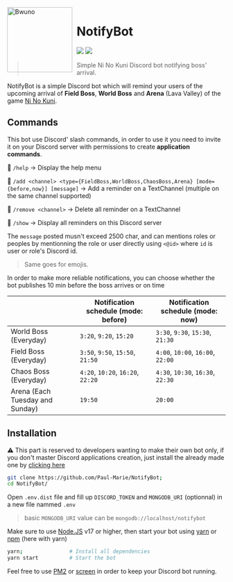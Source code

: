 <img width="150" height="150" align="left" style="float: left; margin: 0 10px 0 0;" alt="Bwuno" src="https://pbs.twimg.com/profile_images/1508950960592211973/_eooqgBH_400x400.jpg"/>

# NotifyBot

[![](https://img.shields.io/badge/Add-NotifyBot-0199FE.svg?style=flat)](https://discord.com/api/oauth2/authorize?client_id=981840577794543666&permissions=277025655872&scope=bot%20applications.commands)
[![](https://img.shields.io/badge/discord.js-v13.6.0-blue.svg?logo=npm)](https://github.com/discordjs)

> Simple Ni No Kuni Discord bot notifying boss' arrival.

NotifyBot is a simple Discord bot which will remind your users of the upcoming arrival of **Field Boss**, **World Boss** and **Arena** (Lava Valley) of the game [Ni No Kuni](https://play.google.com/store/apps/details?id=com.netmarble.enngb&hl=fr&gl=US).


## Commands

This bot use Discord' slash commands, in order to use it you need to invite it on your Discord server with permissions to create **application commands**.

🔸 `/help` -> Display the help menu

🔸 `/add <channel> <type={FieldBoss,WorldBoss,ChaosBoss,Arena} [mode={before,now}] [message]` -> Add a reminder on a TextChannel (multiple on the same channel supported)

🔸 `/remove <channel>` -> Delete all reminder on a TextChannel

🔸 `/show` -> Display all reminders on this Discord server

The `message` posted musn't exceed 2500 char, and can mentions roles or peoples by mentionning the role or user directly using `<@id>` where `id` is user or role's Discord id.
> Same goes for emojis.

In order to make more reliable notifications, you can choose whether the bot publishes 10 min before the boss arrives or on time

|                                 | Notification schedule (mode: before) | Notification schedule (mode: now) |
|---------------------------------|--------------------------------------|-----------------------------------|
| World Boss (Everyday)           | `3:20`, `9:20`, `15:20`              | `3:30`, `9:30`, `15:30`, `21:30`  |
| Field Boss (Everyday)           | `3:50`, `9:50`, `15:50`, `21:50`     | `4:00`, `10:00`, `16:00`, `22:00` |
| Chaos Boss (Everyday)           | `4:20`, `10:20`, `16:20`, `22:20`     | `4:30`, `10:30`, `16:30`, `22:30` |
| Arena (Each Tuesday and Sunday) | `19:50`                              | `20:00`                           |

## Installation

⚠️ This part is reserved to developers wanting to make their own bot only, if you don't master Discord applications creation, just install the already made one by [clicking here](https://discord.com/api/oauth2/authorize?client_id=981840577794543666&permissions=277025655872&scope=bot%20applications.commands)

```sh
git clone https://github.com/Paul-Marie/NotifyBot;
cd NotifyBot/
```
Open `.env.dist` file and fill up `DISCORD_TOKEN` and `MONGODB_URI` (optionnal) in a new file nammed `.env`
> basic `MONGODB_URI` value can be `mongodb://localhost/notifybot`

Make sure to use [Node.JS](https://nodejs.org/fr/download/) v17 or higher, then start your bot using [yarn](https://classic.yarnpkg.com/fr/docs/install/#debian-stable) or [npm](https://nodejs.org/fr/download/) (here with yarn)
```sh
yarn;				# Install all dependencies
yarn start 			# Start the bot
```

Feel free to use [PM2](https://pm2.keymetrics.io/docs/usage/quick-start/) or [screen](https://www.gnu.org/software/screen/screen.html) in order to keep your Discord bot running.
